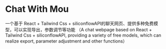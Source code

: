 # Chat With Mou
一个基于 React + Tailwind Css + siliconflowAPI的聊天网页、提供多种免费模型，可以实现导出，参数调节等功能 （A chat webpage based on React + Tailwind Css + siliconflowAPI, providing a variety of free models, which can realize export, parameter adjustment and other functions）